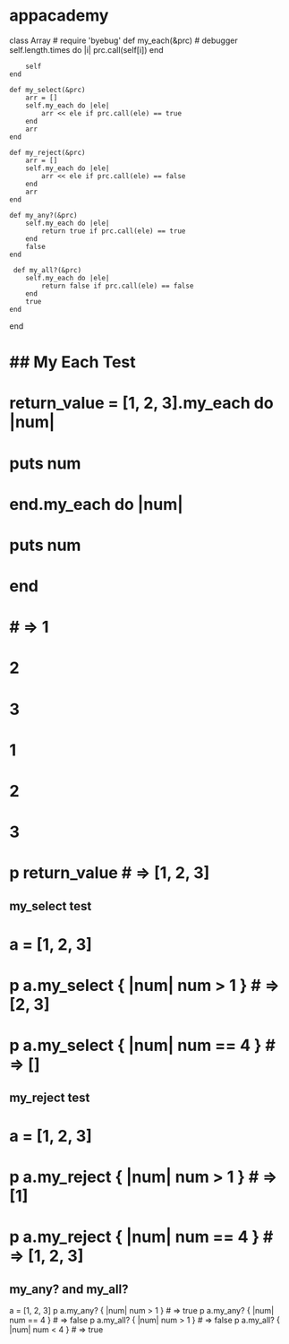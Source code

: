 # appacademy

class Array
    # require 'byebug'
    def my_each(&prc)
        # debugger
        self.length.times do |i|
            prc.call(self[i])
        end

        self
    end

    def my_select(&prc)
        arr = []
        self.my_each do |ele|
            arr << ele if prc.call(ele) == true 
        end
        arr
    end

    def my_reject(&prc)
        arr = []
        self.my_each do |ele|
            arr << ele if prc.call(ele) == false 
        end
        arr
    end

    def my_any?(&prc)
        self.my_each do |ele|
            return true if prc.call(ele) == true
        end
        false
    end

     def my_all?(&prc)
        self.my_each do |ele|
            return false if prc.call(ele) == false
        end
        true
    end
end

# ## My Each Test ##
# return_value = [1, 2, 3].my_each do |num|
#   puts num
# end.my_each do |num|
#   puts num
# end
# # => 1
#      2
#      3
#      1
#      2
#      3

# p return_value  # => [1, 2, 3]

## my_select test ##
# a = [1, 2, 3]
# p a.my_select { |num| num > 1 } # => [2, 3]
# p a.my_select { |num| num == 4 } # => []

## my_reject test ##
# a = [1, 2, 3]
# p a.my_reject { |num| num > 1 } # => [1]
# p a.my_reject { |num| num == 4 } # => [1, 2, 3]

## my_any? and my_all? ##
a = [1, 2, 3]
p a.my_any? { |num| num > 1 } # => true
p a.my_any? { |num| num == 4 } # => false
p a.my_all? { |num| num > 1 } # => false
p a.my_all? { |num| num < 4 } # => true
